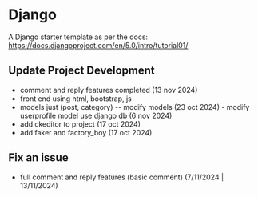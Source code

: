 # Django

A Django starter template as per the docs: https://docs.djangoproject.com/en/5.0/intro/tutorial01/

## Update Project Development
- comment and reply features completed (13 nov 2024)
- front end using html, bootstrap, js
- models just (post, category)
-- modify models (23 oct 2024) - modify userprofile model use django db (6 nov 2024)
- add ckeditor to project (17 oct 2024)
- add faker and factory_boy (17 oct 2024)

## Fix an issue
- full comment and reply features (basic comment) (7/11/2024 | 13/11/2024)